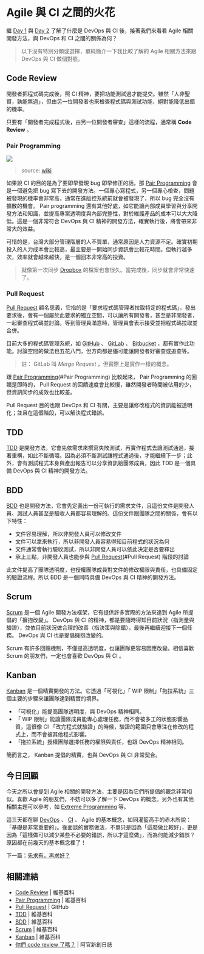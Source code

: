 # Agile 與 CI 之間的火花

繼 [Day 1][] 與 [Day 2][] 了解了什麼是 DevOps 與 CI 後，接著我們來看看 Agile 相關開發方法，與 DevOps 和 CI 之間的關係為何？

> 以下沒有特別分類或選擇，單純簡介一下我比較了解的 Agile 相關方法來跟 DevOps 與 CI 做個對照。

## Code Review

開發者把程式碼完成後，照 CI 精神，要把功能測試過才能提交。雖然「人非聖賢，孰能無過」，但由另一位開發者也來檢查程式碼與測試功能，絕對能降低出錯的機率。

只要有「開發者完成程式後，由另一位開發者審查」這樣的流程，通常稱 **Code Review** 。

### Pair Programming

![](https://upload.wikimedia.org/wikipedia/commons/thumb/a/af/Pair_programming_1.jpg/1920px-Pair_programming_1.jpg)

> source: [wiki][Pair Programming]

如果說 CI 的目的是為了要即早發現 bug 即早修正的話，那 [Pair Programming][] 會是一個避免把 bug 寫下去的開發方法。一個專心寫程式，另一個專心檢查，問題被發現的機率會非常高，通常在進版控系統前就會被發現了，所以 bug 完全沒有擴散的機會。 Pair programming 還有其他好處，如它能讓內部成員學習與分享開發方法和知識，並提高專案透明度與內部完整性，對於維護產品的成本可以大大降低。這是一個非常符合 DevOps 與 CI 精神的開發方法，確實執行後，將會帶來非常大的效益。

可惜的是，台灣大部分管理階層的人不買單，通常原因是人力資源不足。確實初期投入的人力成本會比較高，最主要是一開始同步資訊會比較花時間。但執行越多次，效率就會越來越快，是一個回本非常高的投資。

> 就像第一次同步 [Dropbox](https://www.dropbox.com/) 的檔案也會很久。當完成後，同步就會非常快速了。

### Pull Request

[Pull Request][] 顧名思義，它指的是「要求程式碼管理者拉取特定的程式碼」。發出要求後，會有一個屬於此要求的獨立空間，可以讓所有開發者，甚至是非開發者，一起審查程式碼並討論。等到管理員滿意時，管理員會表示接受並把程式碼拉取並合併。

目前大多的程式碼管理系統，如 [GitHub][] 、 [GitLab][] 、 [Bitbucket][] ，都有實作此功能。討論空間的做法也五花八門，但方向都是儘可能讓開發者好審查或追查等。

> 註： GitLab 叫 *Merge Request* ，但實際上是實作一樣的概念。

跟 [Pair Programming](#Pair Programming) 比較起來， Pair Programming 的回饋是即時的， Pull Request 的回饋速度會比較慢，雖然開發者時間被佔用的少，但資訊同步的成效也比較差。

Pull Request 目的也跟 DevOps 和 CI 有關，主要是讓修改程式的資訊能被透明化；並且在這個階段，可以解決程式錯誤。

## TDD

[TDD][] 是開發方法，它會先依需求來撰寫失敗測試，再實作程式去讓測試通過，接著重構，如此不斷循環。因為必須不斷測試讓程式通過後，才能繼續下一步；此外，會有測試程式本身與產出報告可以分享資訊給團隊成員，因此 TDD 是一個具備 DevOps 與 CI 精神的開發方法。

## BDD

[BDD][] 也是開發方法，它會先定義出一份可執行的需求文件，且這份文件是開發人員、測試人員甚至是驗收人員都容易理解的。這份文件跟團隊之間的關係，會有以下特性：

* 文件容易理解，所以非開發人員可以修改文件
* 文件可以拿來執行，所以非開發人員容易得知目前程式的狀況為何
* 文件通常會執行驗收測試，所以非開發人員可以依此決定是否要釋出
* 承上三點，非開發人員也能參與 [Pull Request](#Pull Request) 階段的討論

此文件提高了團隊透明度，也授權團隊成員對文件的修改權限與責任，也具備固定的驗證流程。所以 BDD 是一個同時具備 DevOps 與 CI 精神的開發方法。

## Scrum

[Scrum][] 是一個 Agile 開發方法框架，它有提供許多實際的方法來達到 Agile 所提倡的「擁抱改變」。 DevOps 與 CI 的精神，都是要隨時得知目前狀況（指測量與驗證），並依目前狀況做合理的改善（指決策與除錯），最後再繼續迎接下一個任務。 DevOps 與 CI 也是提倡擁抱改變的。
 
Scrum 有許多回饋機制，不僅提高透明度，也讓團隊更容易因應改變。相信喜歡 Scrum 的朋友們，一定也會喜歡 DevOps 與 CI 。

## Kanban

[Kanban][] 是一個精實開發的方法。它透過「可視化」「 WIP 限制」「拖拉系統」三個主要的步驟來讓團隊達到精實的境界。

* 「可視化」能提高團隊透明度，與 DevOps 精神相同。
* 「 WIP 限制」能讓團隊成員能專心處理任務，而不會被多工的狀態影響品質，這很像 CI 「改完程式就驗證」的時候，驗證的範圍只會專注在修改的程式上，而不會被其他程式影響。
* 「拖拉系統」授權團隊選擇任務的權限與責任，也跟 DevOps 精神相同。

簡而言之， Kanban 提倡的精實，也與 DevOps 與 CI 非常契合。

## 今日回顧

今天之所以會提到 Agile 相關的開發方法，主要是因為它們所提倡的觀念非常相似。喜歡 Agile 的朋友們，不妨可以多了解一下 DevOps 的概念。另外也有其他相關主題可以參考，如 [Extreme Programming](https://en.wikipedia.org/wiki/Extreme_programming) 等。

這三天都在聊 [DevOps][Day 1] 、 [CI][Day 2] 、 Agile 的基本概念，如同灌籃高手的赤木所說：「基礎是非常重要的」。後面談的實務做法，不單只是因為「這麼做比較好」，更是因為「這樣做可以減少某些不必要的錯誤，所以才這麼做」，而為何能減少錯誤？原因都在前幾天的基本概念裡了！

下一篇：[先求有，再求好？][Day 4]

## 相關連結

* [Code Review][] | 維基百科
* [Pair Programming][] | 維基百科
* [Pull Request][] | GitHub
* [TDD][] | 維基百科
* [BDD][] | 維基百科
* [Scrum][] | 維基百科
* [Kanban][] | 維基百科
* [你們 code review 了嗎？](http://kf013099.blogspot.tw/2014/08/code-review.html) | 阿官新創日誌

[Code Review]: https://en.wikipedia.org/wiki/Code_review
[Pair Programming]: https://en.wikipedia.org/wiki/Pair_programming
[Pull Request]: https://help.github.com/articles/about-pull-requests/
[TDD]: https://en.wikipedia.org/wiki/Test-driven_development
[BDD]: https://en.wikipedia.org/wiki/Behavior-driven_development
[Scrum]: https://en.wikipedia.org/wiki/Scrum_(software_development)
[Kanban]: https://en.wikipedia.org/wiki/Kanban_(development)
[GitHub]: https://github.com/
[GitLab]: https://gitlab.com/
[Bitbucket]: https://bitbucket.org/

[Day 1]: day01.md
[Day 2]: day02.md
[Day 4]: day04.md
